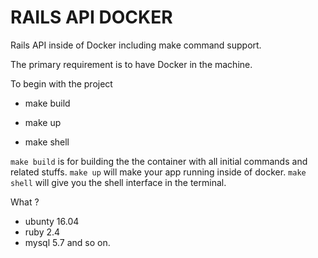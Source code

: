 # RAILS API DOCKER

Rails API inside of Docker including  make command support. 


The primary requirement is to have Docker in the machine. 

To begin with the project

* make build

* make up

* make shell 

`make build` is for building the the container with all initial commands and related stuffs.
`make up` will make your app running inside of docker. 
`make shell` will give you the shell interface in the terminal. 

What ?
 * ubunty 16.04
 * ruby 2.4
 * mysql 5.7 and so on. 
 

 
 
